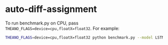 # auto-diff-assignment
To run benchmark.py on CPU, pass `THEANO_FLAGS=device=cpu,floatX=float32`. For example:

```sh
THEANO_FLAGS=device=cpu,floatX=float32 python benchmark.py --model LSTM
```
